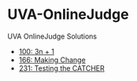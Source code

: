 # UVA-OnlineJudge
UVA OnlineJudge Solutions

- [100: 3n + 1 ](https://github.com/nevesrodrigo2/UVA-OnlineJudge/tree/main/UVA166)
- [166: Making Change](https://github.com/nevesrodrigo2/UVA-OnlineJudge/tree/main/UVA166)
- [231: Testing the CATCHER](https://github.com/nevesrodrigo2/UVA-OnlineJudge/tree/main/UVA231)



